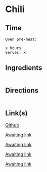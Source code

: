 # Chili

## Time 
```
Oven pre-heat:

x hours
Serves: x
```

## Ingredients
```

```


## Directions
```

```


## Link(s)
[Github](https://github.com/LarryMad/recipes/blob/master/chili-recipe.txt)

[Awaiting link](url)

[Awaiting link](url)

[Awaiting link](url)

[Awaiting link](url)
